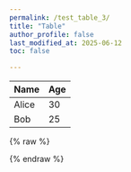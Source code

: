```yaml
---
permalink: /test_table_3/
title: "Table"
author_profile: false
last_modified_at: 2025-06-12
toc: false

---
```

<table id="my-table">
  <thead>
    <tr>
      <th>Name</th>
      <th>Age</th>
    </tr>
  </thead>
  <tbody>
    <tr>
      <td>Alice</td>
      <td>30</td>
    </tr>
    <tr>
      <td>Bob</td>
      <td>25</td>
    </tr>
  </tbody>
</table>

{% raw %}
<script>
  $(document).ready(function () {
    $('#my-table').DataTable();
  });
</script>
{% endraw %}